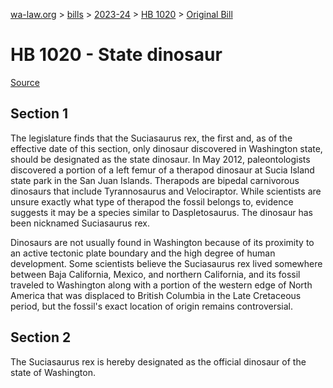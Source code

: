 [wa-law.org](/) > [bills](/bills/) > [2023-24](/bills/2023-24) > [HB 1020](/bills/2023-24/hb/1020/) > [Original Bill](/bills/2023-24/hb/1020/1/)

# HB 1020 - State dinosaur

[Source](http://lawfilesext.leg.wa.gov/biennium/2023-24/Pdf/Bills/House%20Bills/1020.pdf)

## Section 1
The legislature finds that the Suciasaurus rex, the first and, as of the effective date of this section, only dinosaur discovered in Washington state, should be designated as the state dinosaur. In May 2012, paleontologists discovered a portion of a left femur of a therapod dinosaur at Sucia Island state park in the San Juan Islands. Therapods are bipedal carnivorous dinosaurs that include Tyrannosaurus and Velociraptor. While scientists are unsure exactly what type of therapod the fossil belongs to, evidence suggests it may be a species similar to Daspletosaurus. The dinosaur has been nicknamed Suciasaurus rex.

Dinosaurs are not usually found in Washington because of its proximity to an active tectonic plate boundary and the high degree of human development. Some scientists believe the Suciasaurus rex lived somewhere between Baja California, Mexico, and northern California, and its fossil traveled to Washington along with a portion of the western edge of North America that was displaced to British Columbia in the Late Cretaceous period, but the fossil's exact location of origin remains controversial.

## Section 2
The Suciasaurus rex is hereby designated as the official dinosaur of the state of Washington.

